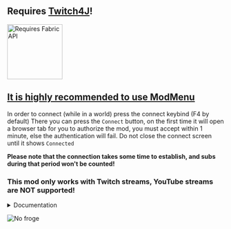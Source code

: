 ## Requires [Twitch4J](https://modrinth.com/mod/twitch4j)!
[<img src="https://camo.githubusercontent.com/9296b230044bb4ef07851ff9baa2d04aeb210baee3467abafff1380fa081f08b/68747470733a2f2f692e696d6775722e636f6d2f4f6c31546366382e706e67" alt="Requires Fabric API" data-canonical-src="https://i.imgur.com/Ol1Tcf8.png" width="128">](https://modrinth.com/mod/fabric-api/)

## **<ins>It is highly recommended to use [ModMenu](https://modrinth.com/mod/modmenu)</ins>**

In order to connect (while in a world) press the connect keybind (F4 by default)
There you can press the `Connect` button, on the first time it will open a browser tab for you to
authorize the mod, you must accept within 1 minute, else the authentication will fail. 
Do not close the connect screen until it shows `Connected`

**Please note that the connection takes some time to establish, and subs during that period won't be counted!**

### This mod only works with Twitch streams, YouTube streams are NOT supported!
<details>
<summary>Documentation</summary>
    <h4>The documentation is still being built!</h4>
    <ul>
        <li>Modifier internal value calculation: increment * multiplier</li>
        <li>Modifier display value calculation: internal value / multiplier</li>
        <ul>
            <li>Effect increment: Used to control the modifier and the displayed value</li>
            <li>Effect multiplier: Used to control only the modifier</li>
        </ul>
        <br/>
        <li>Current supported Modes:</li>
        <ul>
            <li>Jump</li>
            <li>Super Jump (Supper: affects all living entities)</li>
            <li>Speed</li>
            <li>Slowness</li>
            <li>Health</li>
            <li>Super Health (Supper: affects all living entities)</li>
        </ul>
    </ul>
</details>

![No froge](https://i.ibb.co/yphNcXz/fabric-only-banner.png)